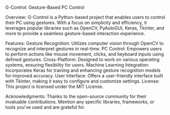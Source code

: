 G-Control: Gesture-Based PC Control


Overview:
G-Control is a Python-based project that enables users to control their PC using gestures. With a focus on simplicity and efficiency, it leverages popular libraries such as OpenCV, PyAutoGUI, Keras, Tkinter, and more to provide a seamless gesture-based interaction experience.

Features:
Gesture Recognition: Utilizes computer vision through OpenCV to recognize and interpret gestures in real-time.
PC Control: Empowers users to perform actions like mouse movement, clicks, and keyboard inputs using defined gestures.
Cross-Platform: Designed to work on various operating systems, ensuring flexibility for users.
Machine Learning Integration: Incorporates Keras for training and enhancing gesture recognition models for improved accuracy.
User Interface: Offers a user-friendly interface built with Tkinter, making it easy to configure and customize settings.
License:
This project is licensed under the MIT License.

Acknowledgments:
Thanks to the open-source community for their invaluable contributions.
Mention any specific libraries, frameworks, or tools you've used and are grateful for.
